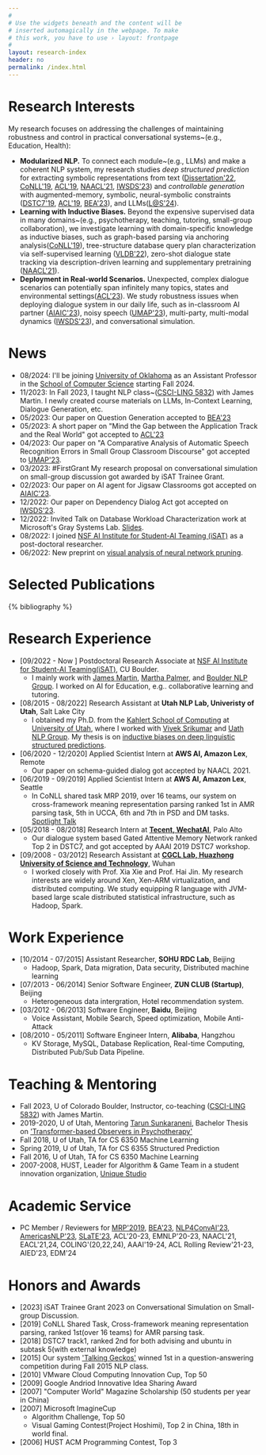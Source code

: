 ```yaml
---
#
# Use the widgets beneath and the content will be
# inserted automagically in the webpage. To make
# this work, you have to use › layout: frontpage
#
layout: research-index
header: no
permalink: /index.html
---
```

# Research Interests
My research focuses on addressing the challenges of maintaining robustness and control in practical conversational systems~(e.g., Education, Health):
- **Modularized NLP.** To connect each module~(e.g., LLMs) and make a coherent
          NLP system, my research studies *deep structured prediction* for
          extracting symbolic representations from text
          ([Dissertation'22](https://www.proquest.com/docview/2777357718?pq-origsite=gscholar&fromopenview=true),
          [CoNLL'19](https://aclanthology.org/K19-2013/),
          [ACL'19](https://aclanthology.org/P19-1563/),
          [NAACL'21](https://aclanthology.org/2021.naacl-main.62/),
          [IWSDS'23](https://arxiv.org/abs/2302.12944)) and
          *controllable generation* with augmented-memory, symbolic,
          neural-symbolic constraints
          ([DSTC7'19](http://workshop.colips.org/dstc7/papers/13.pdf), [ACL'19](https://aclanthology.org/P19-1192/),
          [BEA'23](https://aclanthology.org/2023.bea-1.47/)), and LLMs([L@S'24](https://dl.acm.org/doi/10.1145/3657604.366466://dl.acm.org/doi/10.1145/3657604.3664664)).
- **Learning with Inductive Biases.** Beyond the expensive supervised data in many domains~(e.g.,
          psychotherapy, teaching, tutoring, small-group collaboration), we investigate learning with domain-specific knowledge as inductive biases, such as graph-based parsing via anchoring analysis([CoNLL'19](https://aclanthology.org/K19-2013)),
      tree-structure database query plan characterization via self-supervised learning ([VLDB'22](https://dl.acm.org/doi/10.14778/3503585.3503600)),
      zero-shot dialogue state tracking via description-driven
      learning and supplementary pretraining ([NAACL'21](https://aclanthology.org/2021.naacl-main.62/)).
- **Deployment in Real-world Scenarios.** Unexpected,
      complex dialogue scenarios can potentially span infinitely many
      topics, states and environmental settings([ACL'23](https://aclanthology.org/2023.acl-short.156)). We study
      robustness issues when deploying dialogue system in our daily
      life, such as in-classroom AI partner ([AIAIC'23](https://aichildinteraction.github.io/preprint/AIAIC23_paper_7399.pdf)),
      noisy speech ([UMAP'23](https://dl.acm.org/doi/10.1145/3565472.3595606)),
      multi-party, multi-modal dynamics ([IWSDS'23](https://arxiv.org/abs/2302.12944)),
      and conversational simulation.


# News
- 08/2024: I'll be joining [University of Oklahoma](https://www.ou.edu/) as an Assistant Professor in the [School of Computer Science](https://www.ou.edu/coe/cs) starting Fall 2024.
- 11/2023: In Fall 2023, I taught NLP class~([CSCI-LING 5832](https://canvas.colorado.edu/courses/95371/)) with James Martin. I newly created course materials on LLMs, In-Context Learning, Dialogue Generation, etc.
- 05/2023: Our paper on Question Generation accepted to [BEA'23](https://sig-edu.org/bea/2023)
- 05/2023: A short paper on "Mind the Gap between the Application Track and the Real World" got accepted to [ACL'23](https://2023.aclweb.org/calls/main_conference/)
- 04/2023: Our paper on "A Comparative Analysis of Automatic Speech Recognition
Errors in Small Group Classroom Discourse" got accepted to
[UMAP'23](https://www.um.org/umap2023/).
- 03/2023: \#FirstGrant My research proposal on conversational simulation on small-group discussion got awarded by iSAT Trainee Grant.
- 02/2023: Our paper on AI agent for Jigsaw Classrooms got accepted on [AIAIC'23](https://aichildinteraction.github.io/).
- 12/2022: Our paper on Dependency Dialog Act got accepted on [IWSDS'23](https://sites.google.com/view/iwsds2023/home).
- 12/2022: Invited Talk on Database Workload Characterization work at Microsoft's Gray Systems Lab. [Slides](https://www.debjyotipaul.in/assets/pub/query_encoder_vldb22_slides.pdf).
- 08/2022: I joined [NSF AI Institute for Student-AI Teaming (iSAT)](https://www.colorado.edu/research/ai-institute/) as a post-doctoral researcher.
- 06/2022: New preprint on [visual analysis of neural network pruning](https://arxiv.org/abs/2206.07918?context=cs.LG).

# Selected Publications

{% bibliography %}
<!--
{% bibliography --query @*[year=2021] %}
{% bibliography --query @*[year=2019] %}
{% bibliography --query @*[year=2015] %}
{% bibliography --query @*[year=2012] %}
-->

# Research Experience
- [09/2022 - Now ] Postdoctoral Research Associate at [NSF AI Institute for Student-AI Teaming(iSAT)](https://www.colorado.edu/research/ai-institute/), CU Boulder.
    * I mainly work with [James Martin](https://home.cs.colorado.edu/~martin/), [Martha Palmer](https://www.colorado.edu/faculty/palmer-martha/), and [Boulder NLP Group](https://colorado.edu/lab/clear/). I worked on AI for Education, e.g.. collaborative learning and tutoring.
- [08/2015 - 08/2022] Research Assistant at **Utah NLP Lab, Univeristy of Utah**, Salt Lake City
   * I obtained my Ph.D. from the [Kahlert School of Computing](https://cs.utah.edu/) at [University of
        Utah](https://www.ou.edu), where I worked with [Vivek
        Srikumar](https://svivek.com) and [Uath NLP Group](https://nlp.cs.utah.edu). My thesis is on [inductive biases on deep linguistic structured predictions](https://www.proquest.com/docview/2777357718?pq-origsite=gscholar&fromopenview=true).
- [06/2020 - 12/2020] Applied Scientist Intern at **AWS AI, Amazon Lex**, Remote
   *  Our paper on schema-guided dialog got accepted by NAACL 2021.
- [06/2019 - 09/2019] Applied Scientist Intern at **AWS AI, Amazon Lex**, Seattle
   *  In CoNLL shared task MRP 2019, over 16 teams, our system on cross-framework meaning representation parsing ranked 1st in AMR parsing task, 5th in UCCA, 6th and 7th in PSD and DM tasks. [Spotlight Talk](https://www.youtube.com/watch?v=5ZMZSfl_Ng0)
- [05/2018 - 08/2018] Research Intern at **[Tecent, WechatAI](https://ai.weixin.qq.com/)**, Palo Alto
   *  Our dialogue system based Gated Attentive Memory Network ranked Top 2 in DSTC7, and got accepted by AAAI 2019 DSTC7 workshop.
- [09/2008 - 03/2012] Research Assistant at **[CGCL Lab, Huazhong University of Science and Technology](http://grid.hust.edu.cn/)**, Wuhan
   *  I worked closely with Prof. Xia Xie and Prof. Hai Jin. My research interests are widely around Xen, Xen-ARM virtualization, and distributed computing. We study equipping R language with JVM-based large scale distributed statistical infrastructure, such as Hadoop, Spark.

# Work Experience
- [10/2014 - 07/2015] Assistant Researcher, **SOHU RDC Lab**, Beijing
    *  Hadoop, Spark, Data migration, Data security, Distributed machine learning 
- [07/2013 - 06/2014] Senior Software Engineer, **ZUN CLUB (Startup)**, Beijing
    *  Heterogeneous data intergration, Hotel recommendation system.
- [03/2012 - 06/2013] Software Engineer, **Baidu**, Beijing
    *  Voice Assistant, Mobile Search, Speed optimization, Mobile Anti-Attack
- [08/2010 - 05/2011] Software Engineer Intern, **Alibaba**, Hangzhou
    *  KV Storage, MySQL, Database Replication, Real-time Computing, Distributed Pub/Sub Data Pipeline.

# Teaching & Mentoring
- Fall 2023, U of Colorado Boulder, Instructor, co-teaching ([CSCI-LING 5832](https://canvas.colorado.edu/courses/95371/)) with James Martin.
- 2019-2020, U of Utah, Mentoring [Tarun Sunkaraneni](https://tsunny007.github.io/), Bachelor Thesis on ['Transformer-based Observers in Psychotherapy'](https://www.cs.utah.edu/docs/techreports/2020/pdf/UUCS-20-011.pdf)
- Fall 2018, U of Utah, TA for CS 6350 Machine Learning
- Spring 2019, U of Utah, TA for CS 6355 Structured Prediction
- Fall 2016, U of Utah, TA for CS 6350 Machine Learning
- 2007-2008, HUST, Leader for Algorithm & Game Team in a student innovation organization, [Unique Studio](https://hustunique.com/)


# Academic Service
- PC Member / Reviewers for [MRP'2019](http://mrp.nlpl.eu/2019/), [BEA'23](https://aclanthology.org/venues/bea/), [NLP4ConvAI'23](https://www.aclweb.org/portal/content/call-papers-5th-workshop-nlp-conversational-ai), [AmericasNLP'23](https://turing.iimas.unam.mx/americasnlp/2023_st.html), [SLaTE'23](https://sites.google.com/view/slate2023), ACL'20-23, EMNLP'20-23, NAACL'21, EACL'21,24, COLING'(20,22,24), AAAI'19-24, ACL Rolling Review'21-23, AIED'23, EDM'24

# Honors and Awards
- [2023] iSAT Trainee Grant 2023 on Conversational Simulation on Small-group Discussion. 
- [2019] CoNLL Shared Task, Cross-framework meaning representation parsing, ranked 1st(over 16 teams) for AMR parsing task.
- [2018] DSTC7 track1, ranked 2nd for both advising and ubuntu in subtask 5(with external knowledge)
- [2015] Our system ['Talking Geckos'](https://www.slideshare.net/jiessiecao/talking-geckos-question-and-answering) winned 1st in a question-answering competition during Fall 2015 NLP class.
- [2010] VMware Cloud Computing Innovation Cup, Top 50
- [2009] Google Andriod Innovative Idea Sharing Award
- [2007] "Computer World" Magazine Scholarship (50 students per year in China)
- [2007] Microsoft ImagineCup
    *  Algorithm Challenge, Top 50 
    *  Visual Gaming Contest(Project Hoshimi), Top 2 in China, 18th in world final.
- [2006] HUST ACM Programming Contest, Top 3


